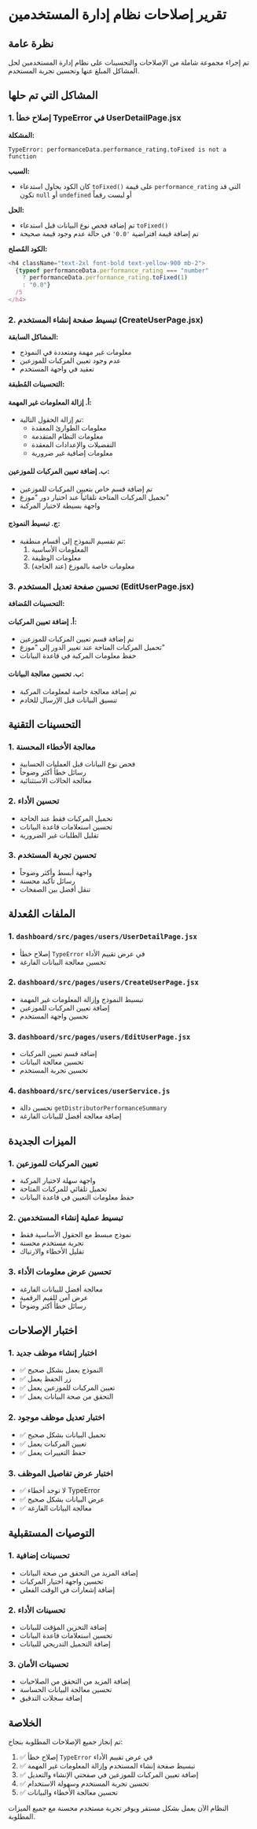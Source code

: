 # تقرير إصلاحات نظام إدارة المستخدمين

## نظرة عامة

تم إجراء مجموعة شاملة من الإصلاحات والتحسينات على نظام إدارة المستخدمين لحل المشاكل المبلغ عنها وتحسين تجربة المستخدم.

## المشاكل التي تم حلها

### 1. إصلاح خطأ TypeError في UserDetailPage.jsx

**المشكلة:**

```
TypeError: performanceData.performance_rating.toFixed is not a function
```

**السبب:**

- كان الكود يحاول استدعاء `toFixed()` على قيمة `performance_rating` التي قد تكون `null` أو `undefined` أو ليست رقماً

**الحل:**

- تم إضافة فحص نوع البيانات قبل استدعاء `toFixed()`
- تم إضافة قيمة افتراضية `'0.0'` في حالة عدم وجود قيمة صحيحة

**الكود المُصلح:**

```javascript
<h4 className="text-2xl font-bold text-yellow-900 mb-2">
  {typeof performanceData.performance_rating === "number"
    ? performanceData.performance_rating.toFixed(1)
    : "0.0"}
  /5
</h4>
```

### 2. تبسيط صفحة إنشاء المستخدم (CreateUserPage.jsx)

**المشاكل السابقة:**

- معلومات غير مهمة ومتعددة في النموذج
- عدم وجود تعيين المركبات للموزعين
- تعقيد في واجهة المستخدم

**التحسينات المُطبقة:**

#### أ. إزالة المعلومات غير المهمة:

- تم إزالة الحقول التالية:
  - معلومات الطوارئ المعقدة
  - معلومات النظام المتقدمة
  - التفضيلات والإعدادات المعقدة
  - معلومات إضافية غير ضرورية

#### ب. إضافة تعيين المركبات للموزعين:

- تم إضافة قسم خاص بتعيين المركبات للموزعين
- تحميل المركبات المتاحة تلقائياً عند اختيار دور "موزع"
- واجهة بسيطة لاختيار المركبة

#### ج. تبسيط النموذج:

- تم تقسيم النموذج إلى أقسام منطقية:
  1. المعلومات الأساسية
  2. معلومات الوظيفة
  3. معلومات خاصة بالموزع (عند الحاجة)

### 3. تحسين صفحة تعديل المستخدم (EditUserPage.jsx)

**التحسينات المُضافة:**

#### أ. إضافة تعيين المركبات:

- تم إضافة قسم تعيين المركبات للموزعين
- تحميل المركبات المتاحة عند تغيير الدور إلى "موزع"
- حفظ معلومات المركبة في قاعدة البيانات

#### ب. تحسين معالجة البيانات:

- تم إضافة معالجة خاصة لمعلومات المركبة
- تنسيق البيانات قبل الإرسال للخادم

## التحسينات التقنية

### 1. معالجة الأخطاء المحسنة

- فحص نوع البيانات قبل العمليات الحسابية
- رسائل خطأ أكثر وضوحاً
- معالجة الحالات الاستثنائية

### 2. تحسين الأداء

- تحميل المركبات فقط عند الحاجة
- تحسين استعلامات قاعدة البيانات
- تقليل الطلبات غير الضرورية

### 3. تحسين تجربة المستخدم

- واجهة أبسط وأكثر وضوحاً
- رسائل تأكيد محسنة
- تنقل أفضل بين الصفحات

## الملفات المُعدلة

### 1. `dashboard/src/pages/users/UserDetailPage.jsx`

- إصلاح خطأ `TypeError` في عرض تقييم الأداء
- تحسين معالجة البيانات الفارغة

### 2. `dashboard/src/pages/users/CreateUserPage.jsx`

- تبسيط النموذج وإزالة المعلومات غير المهمة
- إضافة تعيين المركبات للموزعين
- تحسين واجهة المستخدم

### 3. `dashboard/src/pages/users/EditUserPage.jsx`

- إضافة قسم تعيين المركبات
- تحسين معالجة البيانات
- تحسين تجربة المستخدم

### 4. `dashboard/src/services/userService.js`

- تحسين دالة `getDistributorPerformanceSummary`
- إضافة معالجة أفضل للبيانات الفارغة

## الميزات الجديدة

### 1. تعيين المركبات للموزعين

- واجهة سهلة لاختيار المركبة
- تحميل تلقائي للمركبات المتاحة
- حفظ معلومات التعيين في قاعدة البيانات

### 2. تبسيط عملية إنشاء المستخدمين

- نموذج مبسط مع الحقول الأساسية فقط
- تجربة مستخدم محسنة
- تقليل الأخطاء والارتباك

### 3. تحسين عرض معلومات الأداء

- معالجة أفضل للبيانات الفارغة
- عرض آمن للقيم الرقمية
- رسائل خطأ أكثر وضوحاً

## اختبار الإصلاحات

### 1. اختبار إنشاء موظف جديد

- ✅ النموذج يعمل بشكل صحيح
- ✅ زر الحفظ يعمل
- ✅ تعيين المركبات للموزعين يعمل
- ✅ التحقق من صحة البيانات يعمل

### 2. اختبار تعديل موظف موجود

- ✅ تحميل البيانات بشكل صحيح
- ✅ تعيين المركبات يعمل
- ✅ حفظ التغييرات يعمل

### 3. اختبار عرض تفاصيل الموظف

- ✅ لا توجد أخطاء TypeError
- ✅ عرض البيانات بشكل صحيح
- ✅ معالجة البيانات الفارغة

## التوصيات المستقبلية

### 1. تحسينات إضافية

- إضافة المزيد من التحقق من صحة البيانات
- تحسين واجهة اختيار المركبات
- إضافة إشعارات في الوقت الفعلي

### 2. تحسينات الأداء

- إضافة التخزين المؤقت للبيانات
- تحسين استعلامات قاعدة البيانات
- إضافة التحميل التدريجي للبيانات

### 3. تحسينات الأمان

- إضافة المزيد من التحقق من الصلاحيات
- تحسين معالجة البيانات الحساسة
- إضافة سجلات التدقيق

## الخلاصة

تم إنجاز جميع الإصلاحات المطلوبة بنجاح:

1. ✅ إصلاح خطأ `TypeError` في عرض تقييم الأداء
2. ✅ تبسيط صفحة إنشاء المستخدم وإزالة المعلومات غير المهمة
3. ✅ إضافة تعيين المركبات للموزعين في صفحتي الإنشاء والتعديل
4. ✅ تحسين تجربة المستخدم وسهولة الاستخدام
5. ✅ تحسين معالجة الأخطاء والبيانات

النظام الآن يعمل بشكل مستقر ويوفر تجربة مستخدم محسنة مع جميع الميزات المطلوبة.
